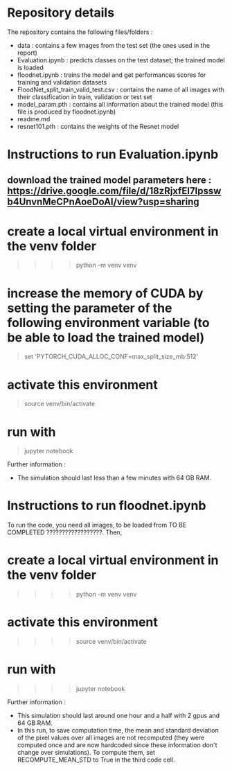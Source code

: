 # Repository details

The repository contains the following files/folders :

   - data : contains a few images from the test set (the ones used in the report)
   - Evaluation.ipynb : predicts classes on the test dataset; the trained model is loaded
   - floodnet.ipynb : trains the model and get performances scores for training and validation datasets
   - FloodNet_split_train_valid_test.csv : contains the name of all images with their classification in train, validation or test set
   - model_param.pth : contains all information about the trained model (this file is produced by floodnet.ipynb)
   - readme.md
   - resnet101.pth : contains the weights of the Resnet model




# Instructions to run Evaluation.ipynb

## download the trained model parameters here : https://drive.google.com/file/d/18zRjxfEl7Ipsswb4UnvnMeCPnAoeDoAI/view?usp=sharing

# create a local virtual environment in the venv folder
>>>> python -m venv venv
# increase the memory of CUDA by setting the parameter of the following environment variable (to be able to load the trained model)
> set 'PYTORCH_CUDA_ALLOC_CONF=max_split_size_mb:512'
# activate this environment
> source venv/bin/activate
# run with 
> jupyter notebook

Further information : 

   - The simulation should last less than a few minutes with 64 GB RAM.




# Instructions to run floodnet.ipynb

To run the code, you need all images, to be loaded from TO BE COMPLETED ??????????????????. Then, 

# create a local virtual environment in the venv folder
>>>> python -m venv venv
# activate this environment
>>>> source venv/bin/activate
# run with 
>>>> jupyter notebook

Further information : 

   - This simulation should last around one hour and a half with 2 gpus and 64 GB RAM.
   - In this run, to save computation time, the mean and standard deviation of the pixel values over all images are not recomputed (they were computed once and are now hardcoded since these information don't change over simulations). To compute them, set RECOMPUTE_MEAN_STD to True in the third code cell.
